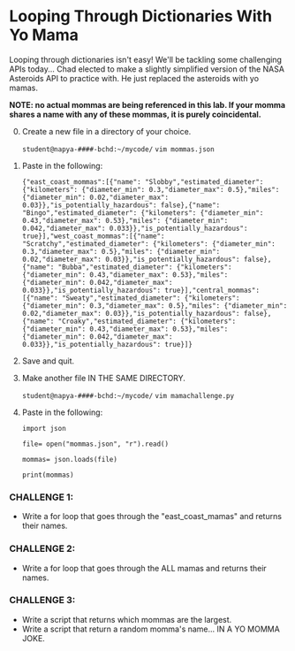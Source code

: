 # Looping Through Dictionaries With Yo Mama

Looping through dictionaries isn't easy! We'll be tackling some challenging APIs today... Chad elected to make a slightly simplified version of the NASA Asteroids API to practice with. He just replaced the asteroids with yo mamas.

**NOTE: no actual mommas are being referenced in this lab. If your momma shares a name with any of these mommas, it is purely coincidental.**

0. Create a new file in a directory of your choice.

    `student@napya-####-bchd:~/mycode/` `vim mommas.json`
    
0. Paste in the following:

    ```
    {"east_coast_mommas":[{"name": "Slobby","estimated_diameter": {"kilometers": {"diameter_min": 0.3,"diameter_max": 0.5},"miles": {"diameter_min": 0.02,"diameter_max": 0.03}},"is_potentially_hazardous": false},{"name": "Bingo","estimated_diameter": {"kilometers": {"diameter_min": 0.43,"diameter_max": 0.53},"miles": {"diameter_min": 0.042,"diameter_max": 0.033}},"is_potentially_hazardous": true}],"west_coast_mommas":[{"name": "Scratchy","estimated_diameter": {"kilometers": {"diameter_min": 0.3,"diameter_max": 0.5},"miles": {"diameter_min": 0.02,"diameter_max": 0.03}},"is_potentially_hazardous": false},{"name": "Bubba","estimated_diameter": {"kilometers": {"diameter_min": 0.43,"diameter_max": 0.53},"miles": {"diameter_min": 0.042,"diameter_max": 0.033}},"is_potentially_hazardous": true}],"central_mommas":[{"name": "Sweaty","estimated_diameter": {"kilometers": {"diameter_min": 0.3,"diameter_max": 0.5},"miles": {"diameter_min": 0.02,"diameter_max": 0.03}},"is_potentially_hazardous": false},{"name": "Croaky","estimated_diameter": {"kilometers": {"diameter_min": 0.43,"diameter_max": 0.53},"miles": {"diameter_min": 0.042,"diameter_max": 0.033}},"is_potentially_hazardous": true}]}
    ```
    
0. Save and quit.

0. Make another file IN THE SAME DIRECTORY.


    `student@napya-####-bchd:~/mycode/` `vim mamachallenge.py`
    
0. Paste in the following:

    ```
    import json

    file= open("mommas.json", "r").read()

    mommas= json.loads(file)

    print(mommas)
    ```

### CHALLENGE 1:

- Write a for loop that goes through the "east_coast_mamas" and returns their names.

### CHALLENGE 2:

- Write a for loop that goes through the ALL mamas and returns their names.

### CHALLENGE 3:

- Write a script that returns which mommas are the largest.
- Write a script that return a random momma's name... IN A YO MOMMA JOKE.
